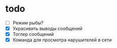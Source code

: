 # todo
- [ ] Режим рыбы?
- [x] Украсивить выводы сообщений
- [x] Тоглер сообщений
- [x] Команда для просмотра нарушителей в сети
